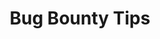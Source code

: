 ---
title: "Bug Bounty Tips"
draft: false
images: []
description: "Some bug bounty tips from different sources"
lead: "Some bug bounty tips from different sources"
menu:
  docs:
    parent: "Wapp"
weight: 200
toc: true
---